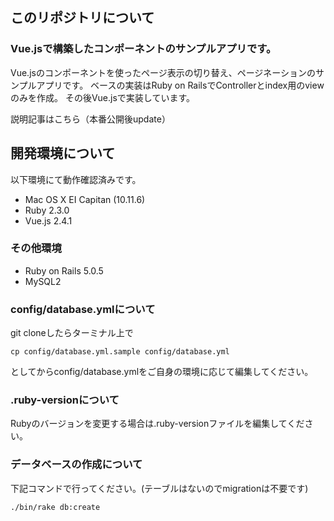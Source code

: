 ## このリポジトリについて
### Vue.jsで構築したコンポーネントのサンプルアプリです。
Vue.jsのコンポーネントを使ったページ表示の切り替え、ページネーションのサンプルアプリです。
ベースの実装はRuby on RailsでControllerとindex用のviewのみを作成。
その後Vue.jsで実装しています。

説明記事はこちら（本番公開後update）

## 開発環境について
以下環境にて動作確認済みです。
* Mac OS X EI Capitan (10.11.6)
* Ruby 2.3.0
* Vue.js 2.4.1

### その他環境
* Ruby on Rails 5.0.5
* MySQL2

### config/database.ymlについて
git cloneしたらターミナル上で

```
cp config/database.yml.sample config/database.yml
```
としてからconfig/database.ymlをご自身の環境に応じて編集してください。

### .ruby-versionについて
Rubyのバージョンを変更する場合は.ruby-versionファイルを編集してください。

### データベースの作成について
下記コマンドで行ってください。(テーブルはないのでmigrationは不要です)

```
./bin/rake db:create
```
